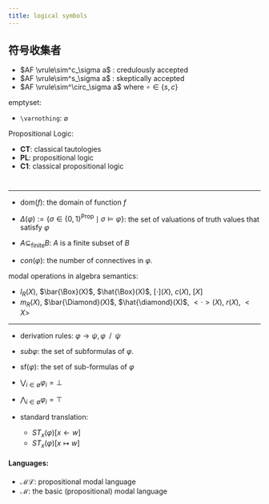 ```yaml
---
title: logical symbols
---
```

## 符号收集者 






- $AF  \vrule\sim^c_\sigma a$ : credulously accepted
- $AF  \vrule\sim^s_\sigma a$ : skeptically accepted
- $AF  \vrule\sim^\circ_\sigma a$  where $\circ \in \{s,c\}$



emptyset:
- `\varnothing`: $\varnothing$


Propositional Logic:
- $\mathbf{CT}$: classical tautologies
- $\mathbf{PL}$: propositional logic
- $\mathbf{C1}$: classical propositional logic




# 

---

- $\mathsf{dom}(f)$: the domain of function $f$
- $\Delta(\varphi):=\{ \sigma\in \{0,1\}^{\mathsf{Prop}} \mid \sigma\models \varphi \}$: the set of valuations of truth values that satisfy $\varphi$
- $A \subseteq_{\mathsf{finite}} B$: $A$ is a finite subset of $B$

- $con(\varphi)$: the number of connectives in $\varphi$.





modal operations in algebra semantics:
- $l_R (X)$, $\bar{\Box}(X)$, $\hat{\Box}(X)$, $[\cdot] (X)$, $c(X)$, $[X]$
- $m_R (X)$, $\bar{\Diamond}(X)$, $\hat{\diamond}(X)$, $<\cdot>(X)$, $r(X)$, $< X >$



---

- derivation rules:  $\varphi \to \psi,\varphi \;\;/\;\; \psi$

- $sub \varphi$: the set of subformulas of $\varphi$.

- $\mathsf{sf}(\varphi)$: the set of sub-formulas of $\varphi$



- $\bigvee_{i \in \emptyset} \varphi_i = \bot$
- $\bigwedge_{i\in\emptyset} \varphi_i = \top$


- standard translation:
    - $ST_x(\varphi)[x \leftarrow w]$
    - $ST_x(\varphi)[x \mapsto w]$

#### Languages: 
- $\mathcal{ML}$: propositional modal language
- $\mathcal{M}$: the basic (propositional) modal language